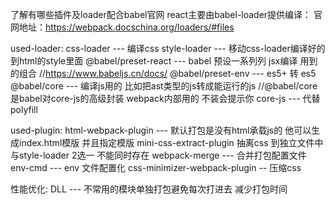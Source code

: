   了解有哪些插件及loader配合babel官网 react主要由babel-loader提供编译：
  官网地址：https://webpack.docschina.org/loaders/#files

used-loader:
    css-loader          --- 编译css
    style-loader        --- 移动css-loader编译好的到html的style里面
    @babel/preset-react --- babel 预设一系列列 jsx编译 用到的组合  //https://www.babeljs.cn/docs/
    @babel/preset-env   --- es5+ 转 es5
    @babel/core         --- 编译js用的 比如把ast类型的js转成能运行的js //@babel/core 是babel对core-js的高级封装 webpack内部用的 不装会提示你
    core-js             --- 代替polyfill

used-plugin:
    html-webpack-plugin --- 默认打包是没有html承载js的  他可以生成index.html模版 并且指定模版
    mini-css-extract-plugin 抽离css 到独立文件中  与style-loader 2选一 不能同时存在
    webpack-merge       --- 合并打包配置文件
    env-cmd             --- env 文件配置化
    css-minimizer-webpack-plugin -- 压缩css
    
性能优化:
    DLL                 --- 不常用的模块单独打包避免每次打进去 减少打包时间
